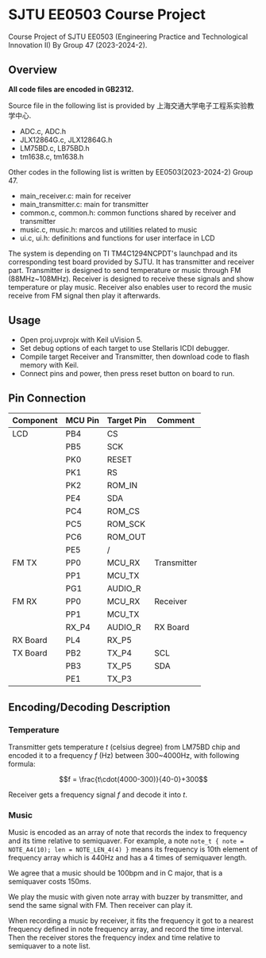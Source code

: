 # SJTU EE0503 Course Project

Course Project of SJTU EE0503 (Engineering Practice and Technological Innovation II) By Group 47 (2023-2024-2).

## Overview

**All code files are encoded in GB2312.**

Source file in the following list is provided by 上海交通大学电子工程系实验教学中心.
- ADC.c, ADC.h
- JLX12864G.c, JLX12864G.h
- LM75BD.c, LB75BD.h
- tm1638.c, tm1638.h

Other codes in the following list is written by EE0503(2023-2024-2) Group 47.
- main_receiver.c: main for receiver
- main_transmitter.c: main for transmitter
- common.c, common.h: common functions shared by receiver and transmitter
- music.c, music.h: marcos and utilities related to music
- ui.c, ui.h: definitions and functions for user interface in LCD

The system is depending on TI TM4C1294NCPDT's launchpad and its corresponding test board provided by SJTU. It has transmitter and receiver part. Transmitter is designed to send temperature or music through FM (88MHz~108MHz). Receiver is designed to receive these signals and show temperature or play music. Receiver also enables user to record the music receive from FM signal then play it afterwards.

## Usage

- Open proj.uvprojx with Keil uVision 5.
- Set debug options of each target to use Stellaris ICDI debugger.
- Compile target Receiver and Transmitter, then download code to flash memory with Keil.
- Connect pins and power, then press reset button on board to run.

## Pin Connection

|Component|MCU Pin|Target Pin|Comment|
|---|---|---|---|
|LCD|PB4|CS||
||PB5|SCK||
||PK0|RESET||
||PK1|RS||
||PK2|ROM_IN||
||PE4|SDA||
||PC4|ROM_CS||
||PC5|ROM_SCK||
||PC6|ROM_OUT||
||PE5|/||
|FM TX|PP0|MCU_RX|Transmitter|
||PP1|MCU_TX||
||PG1|AUDIO_R||
|FM RX|PP0|MCU_RX|Receiver|
||PP1|MCU_TX||
||RX_P4|AUDIO_R|RX Board|
|RX Board|PL4|RX_P5||
|TX Board|PB2|TX_P4|SCL|
||PB3|TX_P5|SDA|
||PE1|TX_P3||

## Encoding/Decoding Description

### Temperature

Transmitter gets temperature $t$ (celsius degree) from LM75BD chip and encoded it to a frequency $f$ (Hz) between 300~4000Hz, with following formula:

$$f = \frac{t\cdot(4000-300)}{40-0}+300$$

Receiver gets a frequency signal $f$ and decode it into $t$.

### Music

Music is encoded as an array of note that records the index to frequency and its time relative to semiquaver. For example, a note `note_t { note = NOTE_A4(10); len = NOTE_LEN_4(4) }` means its frequency is 10th element of frequency array which is 440Hz and has a 4 times of semiquaver length.

We agree that a music should be 100bpm and in C major, that is a semiquaver costs 150ms.

We play the music with given note array with buzzer by transmitter, and send the same signal with FM. Then receiver can play it.

When recording a music by receiver, it fits the frequency it got to a nearest frequency defined in note frequency array, and record the time interval. Then the receiver stores the frequency index and time relative to semiquaver to a note list.
